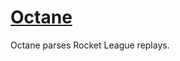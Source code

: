 # [Octane][]

Octane parses Rocket League replays.

[octane]: https://gitlab.com/taylorfausak/octane
